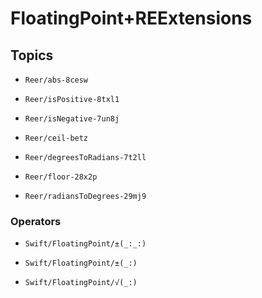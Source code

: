 # FloatingPoint+REExtensions

## Topics

- ``Reer/abs-8cesw``

- ``Reer/isPositive-8txl1``

- ``Reer/isNegative-7un8j``

- ``Reer/ceil-betz``

- ``Reer/degreesToRadians-7t2ll``

- ``Reer/floor-28x2p``

- ``Reer/radiansToDegrees-29mj9``

### Operators

- ``Swift/FloatingPoint/±(_:_:)``

- ``Swift/FloatingPoint/±(_:)``

- ``Swift/FloatingPoint/√(_:)``
